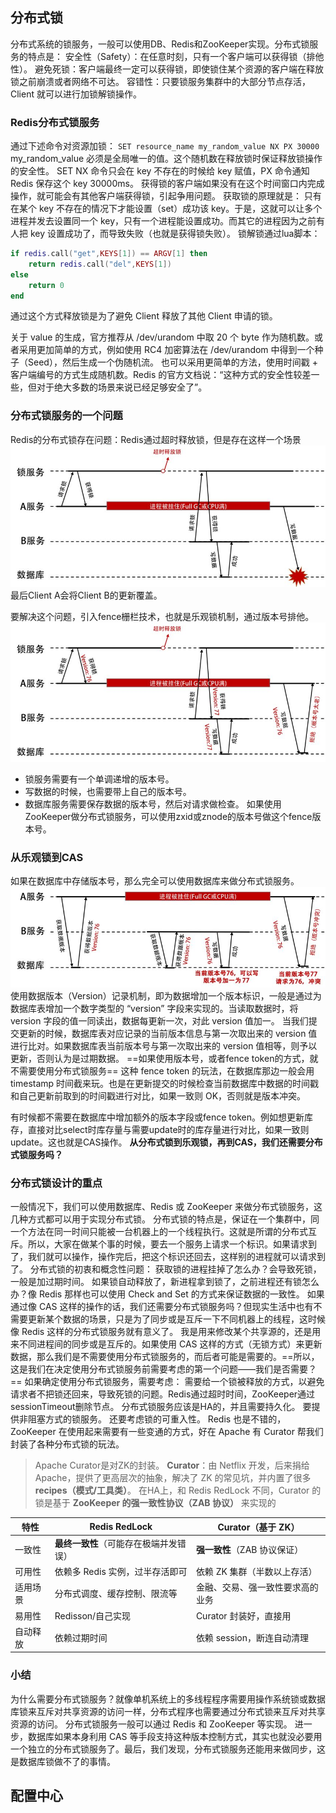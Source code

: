 ## 分布式锁
分布式系统的锁服务，一般可以使用DB、Redis和ZooKeeper实现。分布式锁服务的特点是：
	安全性（Safety）：在任意时刻，只有一个客户端可以获得锁（排他性）。
	避免死锁：客户端最终一定可以获得锁，即使锁住某个资源的客户端在释放锁之前崩溃或者网络不可达。
	容错性：只要锁服务集群中的大部分节点存活，Client 就可以进行加锁解锁操作。

### Redis分布式锁服务
通过下述命令对资源加锁：
`SET resource_name my_random_value NX PX 30000`
	my_random_value 必须是全局唯一的值。这个随机数在释放锁时保证释放锁操作的安全性。
	SET NX 命令只会在 key 不存在的时候给 key 赋值，PX 命令通知 Redis 保存这个 key 30000ms。
	获得锁的客户端如果没有在这个时间窗口内完成操作，就可能会有其他客户端获得锁，引起争用问题。
获取锁的原理就是：
只有在某个 key 不存在的情况下才能设置（set）成功该 key。于是，这就可以让多个进程并发去设置同一个 key，只有一个进程能设置成功。而其它的进程因为之前有人把 key 设置成功了，而导致失败（也就是获得锁失败）。
锁解锁通过lua脚本：
```lua
if redis.call("get",KEYS[1]) == ARGV[1] then
	return redis.call("del",KEYS[1])
else
	return 0
end
```
通过这个方式释放锁是为了避免 Client 释放了其他 Client 申请的锁。

关于 value 的生成，官方推荐从 /dev/urandom 中取 20 个 byte 作为随机数。或者采用更加简单的方式，例如使用 RC4 加密算法在 /dev/urandom 中得到一个种子（Seed），然后生成一个伪随机流。
也可以采用更简单的方法，使用时间戳 + 客户端编号的方式生成随机数。Redis 的官方文档说：“这种方式的安全性较差一些，但对于绝大多数的场景来说已经足够安全了”。

### 分布式锁服务的一个问题
Redis的分布式锁存在问题：Redis通过超时释放锁，但是存在这样一个场景
![](%E5%B7%A6%E8%80%B3%E5%90%AC%E9%A3%8E/attachments/30a2bd8b301028884bccd995d1d1a977_MD5.jpeg)
最后Client A会将Client B的更新覆盖。

要解决这个问题，引入fence栅栏技术，也就是乐观锁机制，通过版本号排他。
![](%E5%B7%A6%E8%80%B3%E5%90%AC%E9%A3%8E/attachments/6e473cf311cd39397fc15baacb7c7215_MD5.jpeg)
- 锁服务需要有一个单调递增的版本号。
- 写数据的时候，也需要带上自己的版本号。
- 数据库服务需要保存数据的版本号，然后对请求做检查。
如果使用ZooKeeper做分布式锁服务，可以使用zxid或znode的版本号做这个fence版本号。

### 从乐观锁到CAS
如果在数据库中存储版本号，那么完全可以使用数据库来做分布式锁服务。
![](%E5%B7%A6%E8%80%B3%E5%90%AC%E9%A3%8E/attachments/3c8439c29d51746ca6318aa1ba2475a6_MD5.jpeg)
使用数据版本（Version）记录机制，即为数据增加一个版本标识，一般是通过为数据库表增加一个数字类型的 “version” 字段来实现的。当读取数据时，将 version 字段的值一同读出，数据每更新一次，对此 version 值加一。
当我们提交更新的时候，数据库表对应记录的当前版本信息与第一次取出来的 version 值进行比对。如果数据库表当前版本号与第一次取出来的 version 值相等，则予以更新，否则认为是过期数据。
==如果使用版本号，或者fence token的方式，就不需要使用分布式锁服务==
这种 fence token 的玩法，在数据库那边一般会用 timestamp 时间截来玩。也是在更新提交的时候检查当前数据库中数据的时间戳和自己更新前取到的时间戳进行对比，如果一致则 OK，否则就是版本冲突。

有时候都不需要在数据库中增加额外的版本字段或fence token。例如想更新库存，直接对比select时库存量与需要update时的库存量进行对比，如果一致则update。这也就是CAS操作。
**从分布式锁到乐观锁，再到CAS，我们还需要分布式锁服务吗？**

### 分布式锁设计的重点
一般情况下，我们可以使用数据库、Redis 或 ZooKeeper 来做分布式锁服务，这几种方式都可以用于实现分布式锁。
分布式锁的特点是，保证在一个集群中，同一个方法在同一时间只能被一台机器上的一个线程执行。这就是所谓的分布式互斥。所以，大家在做某个事的时候，要去一个服务上请求一个标识。如果请求到了，我们就可以操作，操作完后，把这个标识还回去，这样别的进程就可以请求到了。
分布式锁的初衷和概念性问题：
	获取锁的进程挂掉了怎么办？会导致死锁，一般是加过期时间。
	如果锁自动释放了，新进程拿到锁了，之前进程还有锁怎么办？像 Redis 那样也可以使用 Check and Set 的方式来保证数据的一致性。
	如果通过像 CAS 这样的操作的话，我们还需要分布式锁服务吗？但现实生活中也有不需要更新某个数据的场景，只是为了同步或是互斥一下不同机器上的线程，这时候像 Redis 这样的分布式锁服务就有意义了。
我是用来修改某个共享源的，还是用来不同进程间的同步或是互斥的。如果使用 CAS 这样的方式（无锁方式）来更新数据，那么我们是不需要使用分布式锁服务的，而后者可能是需要的。==所以，这是我们在决定使用分布式锁服务前需要考虑的第一个问题——我们是否需要？==
如果确定使用分布式锁服务，需要考虑：
	需要给一个锁被释放的方式，以避免请求者不把锁还回来，导致死锁的问题。Redis通过超时时间，ZooKeeper通过sessionTimeout删除节点。
	分布式锁服务应该是HA的，并且需要持久化。
	要提供非阻塞方式的锁服务。
	还要考虑锁的可重入性。
Redis 也是不错的，ZooKeeper 在使用起来需要有一些变通的方式，好在 Apache 有 Curator 帮我们封装了各种分布式锁的玩法。

> Apache Curator是对ZK的封装。
> **Curator**：由 Netflix 开发，后来捐给 Apache，提供了更高层次的抽象，解决了 ZK 的常见坑，并内置了很多 **recipes（模式/工具类）**。
> 在HA上，和 Redis RedLock 不同，Curator 的锁是基于 **ZooKeeper 的强一致性协议（ZAB 协议）** 来实现的

|特性|Redis RedLock|Curator（基于 ZK）|
|---|---|---|
|一致性|**最终一致性**（可能存在极端并发错误）|**强一致性**（ZAB 协议保证）|
|可用性|依赖多 Redis 实例，过半存活即可|依赖 ZK 集群（半数以上存活）|
|适用场景|分布式调度、缓存控制、限流等|金融、交易、强一致性要求高的业务|
|易用性|Redisson/自己实现|Curator 封装好，直接用|
|自动释放|依赖过期时间|依赖 session，断连自动清理|
### 小结
为什么需要分布式锁服务？就像单机系统上的多线程程序需要用操作系统锁或数据库锁来互斥对共享资源的访问一样，分布式程序也需要通过分布式锁来互斥对共享资源的访问。
分布式锁服务一般可以通过 Redis 和 ZooKeeper 等实现。
进一步，数据库如果本身利用 CAS 等手段支持这种版本控制方式，其实也就没必要用一个独立的分布式锁服务了。最后，我们发现，分布式锁服务还能用来做同步，这是数据库锁做不了的事情。

## 配置中心
